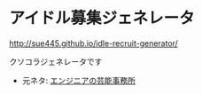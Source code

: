 # アイドル募集ジェネレータ
http://sue445.github.io/idle-recruit-generator/

クソコラジェネレータです

* 元ネタ: [エンジニアの芸能事務所](https://peraichi.com/landing_pages/view/liberal-en)
